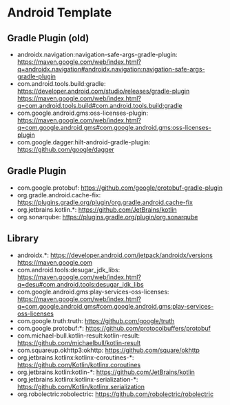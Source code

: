 Android Template
================

Gradle Plugin (old)
-------------------

- androidx.navigation:navigation-safe-args-gradle-plugin: https://maven.google.com/web/index.html?q=androidx.navigation#androidx.navigation:navigation-safe-args-gradle-plugin
- com.android.tools.build:gradle: https://developer.android.com/studio/releases/gradle-plugin https://maven.google.com/web/index.html?q=com.android.tools.build#com.android.tools.build:gradle
- com.google.android.gms:oss-licenses-plugin: https://maven.google.com/web/index.html?q=com.google.android.gms#com.google.android.gms:oss-licenses-plugin
- com.google.dagger:hilt-android-gradle-plugin: https://github.com/google/dagger

Gradle Plugin
-------------

- com.google.protobuf: https://github.com/google/protobuf-gradle-plugin
- org.gradle.android.cache-fix: https://plugins.gradle.org/plugin/org.gradle.android.cache-fix
- org.jetbrains.kotlin.*: https://github.com/JetBrains/kotlin
- org.sonarqube: https://plugins.gradle.org/plugin/org.sonarqube

Library
-------

- androidx.*: https://developer.android.com/jetpack/androidx/versions https://maven.google.com
- com.android.tools:desugar_jdk_libs: https://maven.google.com/web/index.html?q=desu#com.android.tools:desugar_jdk_libs
- com.google.android.gms:play-services-oss-licenses: https://maven.google.com/web/index.html?q=com.google.android.gms#com.google.android.gms:play-services-oss-licenses
- com.google.truth:truth: https://github.com/google/truth
- com.google.protobuf:*: https://github.com/protocolbuffers/protobuf
- com.michael-bull.kotlin-result:kotlin-result: https://github.com/michaelbull/kotlin-result
- com.squareup.okhttp3:okhttp: https://github.com/square/okhttp
- org.jetbrains.kotlinx:kotlinx-coroutines-*: https://github.com/Kotlin/kotlinx.coroutines
- org.jetbrains.kotlin:kotlin-*: https://github.com/JetBrains/kotlin
- org.jetbrains.kotlinx:kotlinx-serialization-*: https://github.com/Kotlin/kotlinx.serialization
- org.robolectric:robolectric: https://github.com/robolectric/robolectric
